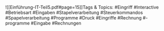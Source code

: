 
![[Einführung-IT-Teil5.pdf#page=15]]Tags & Topics:
   #Eingriff
   #Interactive
   #Betriebsart
   #Eingaben
   #Stapelverarbeitung
   #Steuerkommandos
   #Spapelverarbeitung
   #Programme
   #Druck
   #Eingriffe
   #Rechnung
   #-programme
   #Eingabe
   #Rechnungen